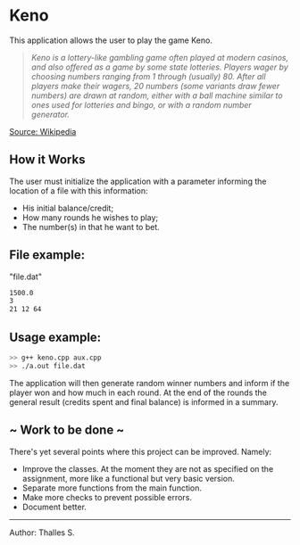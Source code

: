 # Keno

This application allows the user to play the game Keno.

> _Keno is a lottery-like gambling game often played at modern casinos, and also offered as a game by some state lotteries._
_Players wager by choosing numbers ranging from 1 through (usually) 80. After all players make their wagers, 20 numbers (some variants draw fewer numbers) are drawn at random, either with a ball machine similar to ones used for lotteries and bingo, or with a random number generator._ 
 
[Source: Wikipedia](https://en.wikipedia.org/wiki/Keno)

## How it Works

The user must initialize the application with a parameter informing the location of a file with this information: 
- His initial balance/credit;
- How many rounds he wishes to play;
- The number(s) in that he want to bet.

## File example:
"file.dat"
```bash 
1500.0
3
21 12 64
```

## Usage example:
```bash 
>> g++ keno.cpp aux.cpp
>> ./a.out file.dat
```

The application will then generate random winner numbers and inform if the player won and how much in each round.
At the end of the rounds the general result (credits spent and final balance) is informed in a summary.

## ~ Work to be done ~
There's yet several points where this project can be improved. Namely:
- Improve the classes. At the moment they are not as specified on the assignment, more like a functional but very basic version.
- Separate more functions from the main function.
- Make more checks to prevent possible errors.
- Document better.

--- 
Author: Thalles S.
